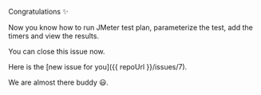Congratulations ✨

Now you know how to run JMeter test plan, parameterize the test, add the timers and view the results.

You can close this issue now. 

Here is the [new issue for you]({{ repoUrl }}/issues/7).

We are almost there buddy 😃.